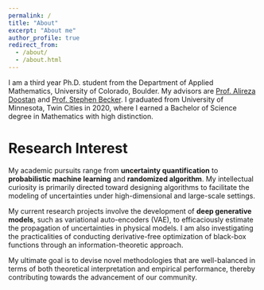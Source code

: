 ```yaml
---
permalink: /
title: "About"
excerpt: "About me"
author_profile: true
redirect_from: 
  - /about/
  - /about.html
---
```


I am a third year Ph.D. student from the Department of Applied Mathematics, University of Colorado, Boulder.
My advisors are [Prof. Alireza Doostan](https://www.colorado.edu/aerospace/alireza-doostan) and [Prof. Stephen Becker](https://amath.colorado.edu/faculty/becker/). 
I graduated from University of Minnesota, Twin Cities in 2020, where I earned a Bachelor of Science degree in Mathematics with high distinction.

Research Interest
======
My academic pursuits range from **uncertainty quantification** to **probabilistic machine learning** and **randomized algorithm**. 
My intellectual curiosity is primarily directed toward designing algorithms to facilitate the modeling of uncertainties under high-dimensional and large-scale settings.

My current research projects involve the development of **deep generative models**, such as variational auto-encoders (VAE), to efficaciously estimate the propagation of uncertainties in physical models. 
I am also investigating the practicalities of conducting derivative-free optimization of black-box functions through an information-theoretic approach.

My ultimate goal is to devise novel methodologies that are well-balanced in terms of both theoretical interpretation and empirical performance, thereby contributing towards the advancement of our community.
